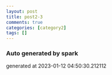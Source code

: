 ```yaml
---
layout: post
title: post2-3
comments: true
categories: [category2]
tags: []
---
```


### Auto generated by spark
generated at 2023-01-12 04:50:30.212112
